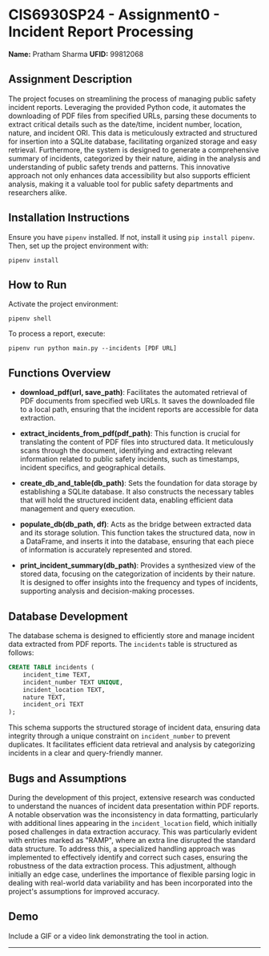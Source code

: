 # CIS6930SP24 - Assignment0 - Incident Report Processing

**Name:** Pratham Sharma
**UFID:** 99812068

## Assignment Description

The project focuses on streamlining the process of managing public safety incident reports. Leveraging the provided Python code, it automates the downloading of PDF files from specified URLs, parsing these documents to extract critical details such as the date/time, incident number, location, nature, and incident ORI. This data is meticulously extracted and structured for insertion into a SQLite database, facilitating organized storage and easy retrieval. Furthermore, the system is designed to generate a comprehensive summary of incidents, categorized by their nature, aiding in the analysis and understanding of public safety trends and patterns. This innovative approach not only enhances data accessibility but also supports efficient analysis, making it a valuable tool for public safety departments and researchers alike.

## Installation Instructions

Ensure you have `pipenv` installed. If not, install it using `pip install pipenv`. Then, set up the project environment with:

```
pipenv install
```

## How to Run

Activate the project environment:

```
pipenv shell
```

To process a report, execute:

```
pipenv run python main.py --incidents [PDF URL]
```

## Functions Overview

- **download_pdf(url, save_path)**: Facilitates the automated retrieval of PDF documents from specified web URLs. It saves the downloaded file to a local path, ensuring that the incident reports are accessible for data extraction.

- **extract_incidents_from_pdf(pdf_path)**: This function is crucial for translating the content of PDF files into structured data. It meticulously scans through the document, identifying and extracting relevant information related to public safety incidents, such as timestamps, incident specifics, and geographical details.

- **create_db_and_table(db_path)**: Sets the foundation for data storage by establishing a SQLite database. It also constructs the necessary tables that will hold the structured incident data, enabling efficient data management and query execution.

- **populate_db(db_path, df)**: Acts as the bridge between extracted data and its storage solution. This function takes the structured data, now in a DataFrame, and inserts it into the database, ensuring that each piece of information is accurately represented and stored.

- **print_incident_summary(db_path)**: Provides a synthesized view of the stored data, focusing on the categorization of incidents by their nature. It is designed to offer insights into the frequency and types of incidents, supporting analysis and decision-making processes.

## Database Development

The database schema is designed to efficiently store and manage incident data extracted from PDF reports. The `incidents` table is structured as follows:

```sql
CREATE TABLE incidents (
    incident_time TEXT,
    incident_number TEXT UNIQUE,
    incident_location TEXT,
    nature TEXT,
    incident_ori TEXT
);
```

This schema supports the structured storage of incident data, ensuring data integrity through a unique constraint on `incident_number` to prevent duplicates. It facilitates efficient data retrieval and analysis by categorizing incidents in a clear and query-friendly manner.

## Bugs and Assumptions

During the development of this project, extensive research was conducted to understand the nuances of incident data presentation within PDF reports. A notable observation was the inconsistency in data formatting, particularly with additional lines appearing in the `incident_location` field, which initially posed challenges in data extraction accuracy. This was particularly evident with entries marked as "RAMP", where an extra line disrupted the standard data structure. To address this, a specialized handling approach was implemented to effectively identify and correct such cases, ensuring the robustness of the data extraction process. This adjustment, although initially an edge case, underlines the importance of flexible parsing logic in dealing with real-world data variability and has been incorporated into the project's assumptions for improved accuracy.

## Demo

Include a GIF or a video link demonstrating the tool in action.

---
